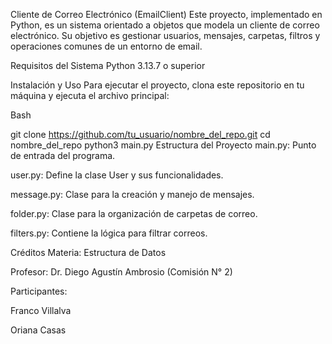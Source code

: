 Cliente de Correo Electrónico (EmailClient)
Este proyecto, implementado en Python, es un sistema orientado a objetos que modela un cliente de correo electrónico. Su objetivo es gestionar usuarios, mensajes, carpetas, filtros y operaciones comunes de un entorno de email.

Requisitos del Sistema
Python 3.13.7 o superior

Instalación y Uso
Para ejecutar el proyecto, clona este repositorio en tu máquina y ejecuta el archivo principal:

Bash

git clone https://github.com/tu_usuario/nombre_del_repo.git
cd nombre_del_repo
python3 main.py
Estructura del Proyecto
main.py: Punto de entrada del programa.

user.py: Define la clase User y sus funcionalidades.

message.py: Clase para la creación y manejo de mensajes.

folder.py: Clase para la organización de carpetas de correo.

filters.py: Contiene la lógica para filtrar correos.

Créditos
Materia: Estructura de Datos

Profesor: Dr. Diego Agustín Ambrosio (Comisión N° 2)

Participantes:

Franco Villalva

Oriana Casas
